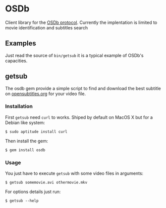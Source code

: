 # OSDb

Client library for the [OSDb protocol](http://trac.opensubtitles.org/projects/opensubtitles/wiki/XMLRPC).
Currently the implentation is limited to movie identification and subtitles search

## Examples

Just read the source of `bin/getsub` it is a typical example of OSDb's capacities.

## getsub

The osdb gem provide a simple script to find and download the best subtitle on
[opensubtitles.org](http://www.opensubtitles.org/) for your video file.

### Installation

First `getsub` need `curl` to works. Shiped by default on MacOS X but for a Debian like system:

    $ sudo aptitude install curl

Then install the gem:

    $ gem install osdb

### Usage

You just have to execute `getsub` with some video files in arguments:

    $ getsub somemovie.avi othermovie.mkv

For options details just run:

    $ getsub --help

